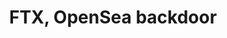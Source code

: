 ---
guid: "03A623E2-8391-42AC-894F-F9F8A6A6413C"
title: "FTX, OpenSea backdoor"
description: "In episode 50, we delve into the sketchy background of FTX, the youth and savior complex of its founder, and the transparency of other exchanges in the market. We also uncover the potential backdoor in OpenSea Shared Storefront and how to decompile it. "
pubDate: "Tue, 15 Nov 2022 18:00:00 -0500"
itunes-explicit: "no"
itunes-episode: 50
itunes-episodeType: full

# More info
youtube-full: https://youtu.be/Pi6p9GytieI
discussion: https://twitter.com/fulldecent/status/1592669905970958338

# Timeline
timeline:
  - seconds: 0
    title: Intro
  - seconds: 42
    title: FTX
  - seconds: 288
    title: The Binance element
  - seconds: 373
    title: CEX fails, use DEX?
  - seconds: 406
    title: DEX and not DEX
  - seconds: 500
    title: The OpenSea backdoor
  - seconds: 743
    title: How to decompile?


# File information
enclosure-url: "https://media.phor.net/csh/2022-11-15-episode-50.m4a"
enclosure-length: 18658352
enclosure-type: "audio/x-m4a"
itunes-duration: 887

# CSH information
badges: []
---